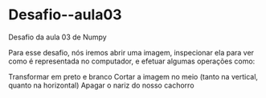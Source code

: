 # Desafio--aula03
Desafio da aula 03 de Numpy

Para esse desafio, nós iremos abrir uma imagem, inspecionar ela para ver como é representada no computador, e efetuar algumas operações como:

Transformar em preto e branco
Cortar a imagem no meio (tanto na vertical, quanto na horizontal)
Apagar o nariz do nosso cachorro
